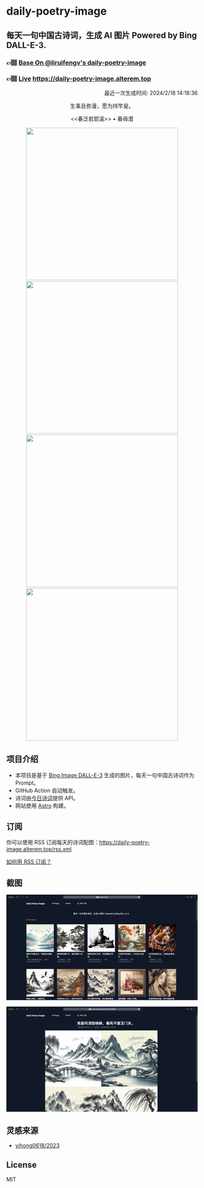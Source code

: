 
# daily-poetry-image

## 每天一句中国古诗词，生成 AI 图片 Powered by Bing DALL-E-3.

### 👉🏽 [Base On @liruifengv's daily-poetry-image](https://github.com/liruifengv/daily-poetry-image)

### 👉🏽 [Live](https://daily-poetry-image.alterem.top/) https://daily-poetry-image.alterem.top

<p align="right">
  最近一次生成时间: 2024/2/18 14:18:36
</p>
<p align="center">
生事且弥漫，愿为持竿叟。
</p>
<p align="center">
<<春泛若耶溪>> • 綦毋潜
</p>
<p align="center">
<img src="https://tse2.mm.bing.net/th/id/OIG4.wHYvTPUOxmnFq39XTgID" height="400" width="400" />
<img src="https://tse3.mm.bing.net/th/id/OIG4.1dr3XZ_USad.OGntcyn9" height="400" width="400" />
<img src="https://tse1.mm.bing.net/th/id/OIG4.E5izHKkgW0u2PCrP5vLE" height="400" width="400" />
<img src="https://tse3.mm.bing.net/th/id/OIG4.8rOWQczPUJb3oi96.nzD" height="400" width="400" />
</p>

## 项目介绍

-   本项目是基于 [Bing Image DALL-E-3](https://www.bing.com/images/create) 生成的图片，每天一句中国古诗词作为 Prompt。
-   GitHub Action 自动触发。
-   诗词由[今日诗词](https://www.jinrishici.com/)提供 API。
-   网站使用 [Astro](https://astro.build) 构建。

## 订阅

你可以使用 RSS 订阅每天的诗词配图：https://daily-poetry-image.alterem.top/rss.xml

[如何用 RSS 订阅？](https://zhuanlan.zhihu.com/p/55026716)

## 截图

![图片列表](./screenshots/Snipaste_2023-12-28_21-00-26.png)

![图片详情](./screenshots/Snipaste_2023-12-28_21-00-53.png)

## 灵感来源

-   [yihong0618/2023](https://github.com/yihong0618/2023)

## License

MIT
